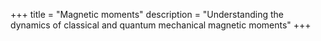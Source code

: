 +++
title = "Magnetic moments"
description = "Understanding the dynamics of classical and quantum mechanical magnetic moments"
+++